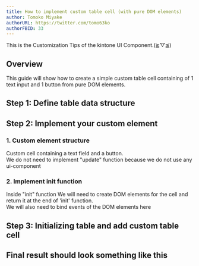 ```yaml
---
title: How to implement custom table cell (with pure DOM elements)
author: Tomoko Miyake
authorURL: https://twitter.com/tomo63ko
authorFBID: 33
---
```


This is the Customization Tips of the kintone UI Component.(≧▽≦)

<!--truncate-->

## Overview
This guide will show how to create a simple custom table cell containing of 1 text input and 1 button from pure DOM elements.

## Step 1: Define table data structure
<script src="https://gist.github.com/trinhhunganh/5e9dd87c8b824a4fa6087c5775206ba1.js"></script>

## Step 2: Implement your custom element
### 1. Custom element structure
Custom cell containing a text field and a button. <br/>
We do not need to implement "update" function because we do not use any ui-component
<script src="https://gist.github.com/trinhhunganh/08863ffbc84d53c84f50d4b12de16dbf.js"></script>
### 2. Implement init function
Inside "init" function We will need to create DOM elements for the cell and return it at the end of 'init' function. <br/>
We will also need to bind events of the DOM elements here
<script src="https://gist.github.com/trinhhunganh/b32faa4308768e4260659f9d527acfe6.js"></script>

## Step 3: Initializing table and add custom table cell
<script src="https://gist.github.com/trinhhunganh/6212c91b022aaa77761debf994b716f2.js"></script>

## Final result should look something like this
<script src="https://gist.github.com/trinhhunganh/fb3e5f47285621bfbda4845aacfcb736.js"></script>
